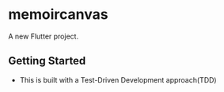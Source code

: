 # memoircanvas

A new Flutter project.

## Getting Started

- This is built with a Test-Driven Development approach(TDD)
